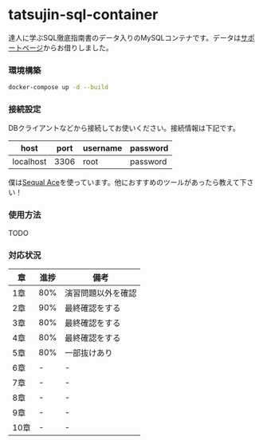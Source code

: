# tatsujin-sql-container
達人に学ぶSQL徹底指南書のデータ入りのMySQLコンテナです。データは[サポートページ](https://www.shoeisha.co.jp/book/download/9784798157825/detail)からお借りしました。

### 環境構築
```bash
docker-compose up -d --build
```
### 接続設定
DBクライアントなどから接続してお使いください。接続情報は下記です。

|host|port|username|password|
|-|-|-|-|
|localhost|3306|root|password|

僕は[Sequal Ace](https://github.com/Sequel-Ace/Sequel-Ace)を使っています。他におすすめのツールがあったら教えて下さい！
### 使用方法
TODO
### 対応状況
|章|進捗|備考|
|-|-|-|
|1章|80%|演習問題以外を確認|
|2章|90%|最終確認をする|
|3章|80%|最終確認をする|
|4章|80%|最終確認をする|
|5章|80%|一部抜けあり|
|6章|-|-|
|7章|-|-|
|8章|-|-|
|9章|-|-|
|10章|-|-|
